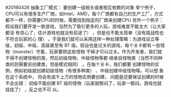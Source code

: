 #20160426
    抽象工厂模式： 要创建一组相关或者相互依赖的对象
    举个例子，CPU可以有很多生产厂商，如Intel，AMD，每个厂商都有自己的生产工厂，方式都不一样，你需要CPU的时候，需要找到指定的厂商来创建CPU
    另外一个例子：
        假设我们要开发一款游戏，当然为了吸引更多的人玩，游戏难度不能太大（让大家都没
        有信心了，估计游戏也就没有前途了） ，但是也不能太简单（没有挑战性也不符合玩家的心
        理） 。于是我们就可以采用这样一种处理策略：为游戏设立等级，初级、中级、高级甚至有
        BT 级。假设也是过关的游戏，每个关卡都有一些怪物（monster）守着，玩家要把这些怪物
        干掉才可以过关。作为开发者，我们就不得不创建怪物的类，然后初级怪物、中级怪物等都
        继承自怪物类（当然不同种类的则需要另创建类，但是模式相同） 。在每个关卡，我们都要
        创建怪物的实例，例如初级就创建初级怪物（有很多种类） 、中级创建中级怪物等。可以想
        象在这个系统中， 将会有成千上万的怪物实例要创建， 问题是还要保证创建的时候不会出错：
        初级不能创建 BT 级的怪物（玩家就郁闷了，玩家一郁闷，游戏也就挂挂了） ，反之也不可
        以。





